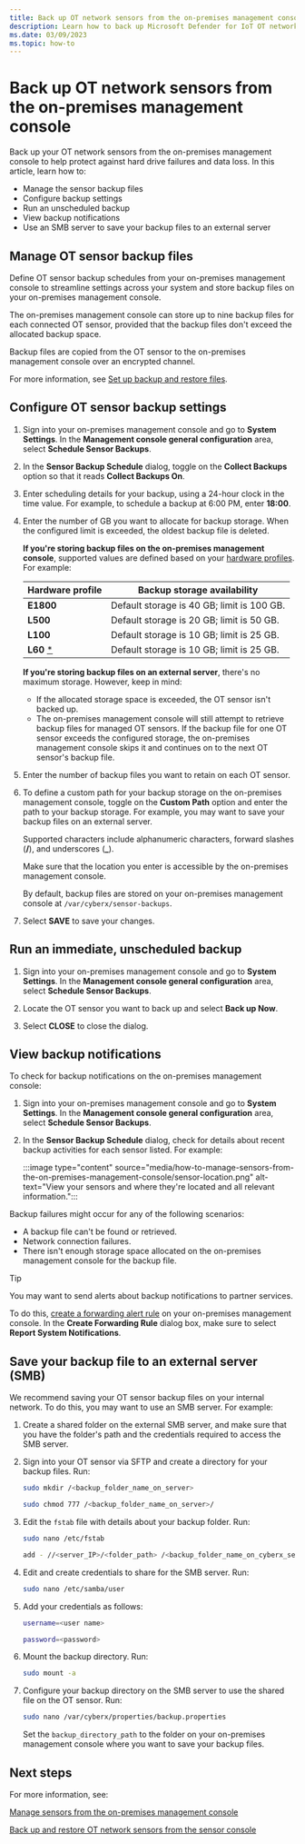 ```yaml
---
title: Back up OT network sensors from the on-premises management console - Microsoft Defender for IoT
description: Learn how to back up Microsoft Defender for IoT OT network sensors from the on-premises management console.
ms.date: 03/09/2023
ms.topic: how-to
---
```


# Back up OT network sensors from the on-premises management console

Back up your OT network sensors from the on-premises management console to help protect against hard drive failures and data loss. In this article, learn how to:

- Manage the sensor backup files
- Configure backup settings
- Run an unscheduled backup
- View backup notifications
- Use an SMB server to save your backup files to an external server

## Manage OT sensor backup files

Define OT sensor backup schedules from your on-premises management console to streamline settings across your system and store backup files on your on-premises management console.

The on-premises management console can store up to nine backup files for each connected OT sensor, provided that the backup files don't exceed the allocated backup space.

Backup files are copied from the OT sensor to the on-premises management console over an encrypted channel.

For more information, see [Set up backup and restore files](back-up-restore-sensor.md#set-up-backup-and-restore-files).

## Configure OT sensor backup settings

1. Sign into your on-premises management console and go to **System Settings**. In the **Management console general configuration** area, select **Schedule Sensor Backups**.

1. In the **Sensor Backup Schedule** dialog, toggle on the **Collect Backups** option so that it reads **Collect Backups On**.

1. Enter scheduling details for your backup, using a 24-hour clock in the time value. For example, to schedule a backup at 6:00 PM, enter **18:00**.

1. Enter the number of GB you want to allocate for backup storage. When the configured limit is exceeded, the oldest backup file is deleted.

    **If you're storing backup files on the on-premises management console**, supported values are defined based on your [hardware profiles](ot-appliance-sizing.md). For example:
    
    |Hardware profile  |Backup storage availability  |
    |---------|---------|
    |**E1800**     |Default storage is 40 GB; limit is 100 GB.        |
    |**L500**     |   Default storage is 20 GB; limit is 50 GB.     |
    |**L100**     |  Default storage is 10 GB; limit is 25 GB.       |
    |**L60** [*](ot-appliance-sizing.md#l60)        |    Default storage is 10 GB; limit is 25 GB.     |

    **If you're storing backup files on an external server**, there's no maximum storage. However, keep in mind:

    - If the allocated storage space is exceeded, the OT sensor isn't backed up.
    - The on-premises management console will still attempt to retrieve backup files for managed OT sensors. If the backup file for one OT sensor exceeds the configured storage, the on-premises management console skips it and continues on to the next OT sensor's backup file.

1. Enter the number of backup files you want to retain on each OT sensor.

1. To define a custom path for your backup storage on the on-premises management console, toggle on the **Custom Path** option and enter the path to your backup storage. For example, you may want to save your backup files on an external server. 

    Supported characters include alphanumeric characters, forward slashes (**/**), and underscores (**_**).

    Make sure that the location you enter is accessible by the on-premises management console.

    By default, backup files are stored on your on-premises management console at `/var/cyberx/sensor-backups`.

1. Select **SAVE** to save your changes.

## Run an immediate, unscheduled backup

1. Sign into your on-premises management console and go to **System Settings**. In the **Management console general configuration** area, select **Schedule Sensor Backups**.

1. Locate the OT sensor you want to back up and select **Back up Now**.

1. Select **CLOSE** to close the dialog.

## View backup notifications

To check for backup notifications on the on-premises management console:

1. Sign into your on-premises management console and go to **System Settings**. In the **Management console general configuration** area, select **Schedule Sensor Backups**.

1. In the **Sensor Backup Schedule** dialog, check for details about recent backup activities for each sensor listed. For example:

    :::image type="content" source="media/how-to-manage-sensors-from-the-on-premises-management-console/sensor-location.png" alt-text="View your sensors and where they're located and all relevant information.":::

Backup failures might occur for any of the following scenarios:

- A backup file can't be found or retrieved.
- Network connection failures.
- There isn't enough storage space allocated on the on-premises management console for the backup file.

> [!TIP]
> You may want to send alerts about backup notifications to partner services. 
>
> To do this, [create a forwarding alert rule](how-to-forward-alert-information-to-partners.md#create-forwarding-rules-on-an-on-premises-management-console) on your on-premises management console. In the **Create Forwarding Rule** dialog box, make sure to select **Report System Notifications**. 

## Save your backup file to an external server (SMB)

We recommend saving your OT sensor backup files on your internal network. To do this, you may want to use an SMB server. For example:

1. Create a shared folder on the external SMB server, and make sure that you have the folder's path and the credentials required to access the SMB server.

1. Sign into your OT sensor via SFTP and create a directory for your backup files. Run:

    ```bash
    sudo mkdir /<backup_folder_name_on_server> 
    
    sudo chmod 777 /<backup_folder_name_on_server>/
    ```

1. Edit the `fstab` file with details about your backup folder. Run:

    ```bash
    sudo nano /etc/fstab

    add - //<server_IP>/<folder_path> /<backup_folder_name_on_cyberx_server> cifs rw,credentials=/etc/samba/user,vers=3.0,uid=cyberx,gid=cyberx,file_mode=0777,dir_mode=0777 0 0
    ```

1. Edit and create credentials to share for the SMB server. Run:

    ```bash
    sudo nano /etc/samba/user
    ```

1. Add your credentials as follows:

    ```bash
    username=<user name>

    password=<password>
    ```

1. Mount the backup directory. Run:

    ```bash
    sudo mount -a
    ```

1. Configure your backup directory on the SMB server to use the shared file on the OT sensor. Run:

    ```bash
    sudo nano /var/cyberx/properties/backup.properties 
    ```

    Set the `backup_directory_path` to the folder on your on-premises management console where you want to save your backup files.

## Next steps

For more information, see:

[Manage sensors from the on-premises management console](how-to-manage-sensors-from-the-on-premises-management-console.md)

[Back up and restore OT network sensors from the sensor console](back-up-restore-sensor.md)
